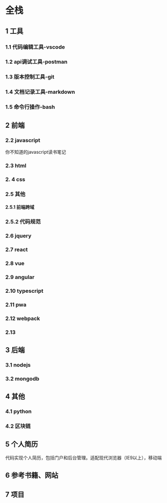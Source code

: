# 全栈

## 1 工具

### 1.1 代码编辑工具-vscode

### 1.2 api调试工具-postman

### 1.3 版本控制工具-git

### 1.4 文档记录工具-markdown

### 1.5 命令行操作-bash

## 2 前端

### 2.2 javascript

你不知道的javascript读书笔记

### 2.3 html

### 2. 4 css

### 2.5 其他

#### 2.5.1 前端跨域

### 2.5.2 代码规范

### 2.6 jquery

### 2.7 react

### 2.8 vue

### 2.9 angular

### 2.10 typescript

### 2.11 pwa

### 2.12 webpack

### 2.13

## 3 后端

### 3.1 nodejs

### 3.2 mongodb

## 4 其他

### 4.1 python

### 4.2 区块链

## 5 个人简历

代码实现个人简历，包括门户和后台管理。适配现代浏览器（IE9以上），移动端

## 6 参考书籍、网站

## 7 项目